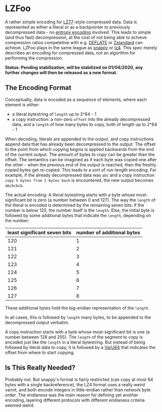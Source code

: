# LZFoo

A rather simple encoding for [LZ77](https://en.wikipedia.org/wiki/LZ77_and_LZ78)-style compressed data. Data is represented as either a literal or as a backpointer to previously decompressed data - no [entropy encoding](https://en.wikipedia.org/wiki/Entropy_encoding) involved. This leads to simple (and thus fast) decompression, at the cost of not being able to achieve compression ratios competetive with e.g. [DEFLATE](https://en.wikipedia.org/wiki/DEFLATE) or [Zstandard](https://en.wikipedia.org/wiki/Zstandard) can achieve. LZFoo plays in the same league as [snappy](https://github.com/google/snappy) or [lz4](https://github.com/lz4/lz4). This spec merely describes an encoding for compressed data, *not* an algorithm for performing the compression.

**Status: Pending stabilization, will be stabilized on 01/04/2020, any further changes will then be released as a new format.**

## The Encoding Format

Conceptually, data is encoded as a sequence of elements, where each element is either:

- a literal bytestring of `length` up to 2^64 - 1
- a copy instruction: a non-zero `offset` into the already decompressed data, and a `length` of how many bytes to copy, both of length up to 2^64 - 1

When decoding, literals are appended to the output, and copy instructions append data that has already been decompressed to the output. The offset to the point from which copying begins is applied backwards from the end of the current output. The amount of bytes to copy can be greater than the offset. The semantics can be imagined as if each byte was copied one after the other - when the previous end of the output is reached, then the freshly copied bytes get re-copied. This leads to a sort of run-length encoding. For example, if the already decompressed data was `abc` and a copy instruction `copy 5 bytes from 2 bytes back` is encountered, the new output becomes `abcbcbcb`.

The actual encoding: A literal bytestring starts with a byte whose most-significant bit is zero (a number between 0 and 127). The way the `length` of the literal is encoded is determined by the remaining seven bits: if the number is below 120, the number itself is the `length`. Else, the initial byte is followed by some additional bytes that indicate the `length`, depending on the number:

| least significant seven bits | number of additional bytes |
|------------|----------------------------|
| 120 | 1 |
| 121 | 2 |
| 122 | 3 |
| 123 | 4 |
| 124 | 5 |
| 125 | 6 |
| 126 | 7 |
| 127 | 8 |

These additional bytes hold the big-endian representation of the `length`.

In all cases, this is followed by `length` many bytes, to be appended to the decompressed output verbatim.

A copy instruction starts with a byte whose most-significant bit is one (a number between 128 and 255). The `length` of the segment to copy is encoded just like the `length` in a literal bytestring. But instead of being followed by literal data to copy, it is followed by a [VarU64](https://github.com/AljoschaMeyer/varu64) that indicates the offset from where to start copying.

## Is This Really Needed?

Probably not. But snappy's format is fairly restricted (can copy at most 64 bytes with a single backreference), the LZ4 format uses a really weird varint, and both encode integers in little-endian rather than network byte order. The endianess was the main reason for defining yet another encoding, layering different protocols with different endianess criteria seemed weird.
